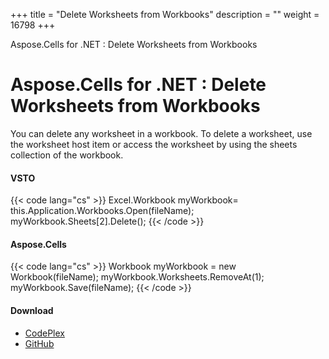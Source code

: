 +++
title = "Delete Worksheets from Workbooks" 
description = "" 
weight = 16798 
+++

Aspose.Cells for .NET : Delete Worksheets from Workbooks  

# Aspose.Cells for .NET : Delete Worksheets from Workbooks


You can delete any worksheet in a workbook. To delete a worksheet, use the worksheet host item or access the worksheet by using the sheets collection of the workbook.

#### VSTO

{{< code lang="cs" >}}
 Excel.Workbook myWorkbook= this.Application.Workbooks.Open(fileName);
 myWorkbook.Sheets[2].Delete();
{{< /code >}}

#### Aspose.Cells

{{< code lang="cs" >}}
 Workbook myWorkbook = new Workbook(fileName);
 myWorkbook.Worksheets.RemoveAt(1);
 myWorkbook.Save(fileName);
{{< /code >}}

#### Download

*   [CodePlex](https://asposevsto.codeplex.com/downloads/get/1459766)
*   [GitHub](https://github.com/asposemarketplace/Aspose_for_VSTO/releases/download/Aspose.Cells1.1/DeleteWorksheetsFromWorkbooks.zip)

